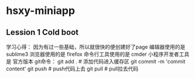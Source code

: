 # hsxy-miniapp

## Lession 1 Cold boot

学习心得：
	因为有过一些基础，所以就很快的便创建好了page
	编辑器使用的是 sublime3
	浏览器使用的是 firefox
	命令行工具使用的是 cmder
	小程序开发者工具是 官方版本
	git命令：
		git add . # 添加代码进入缓存区
		git commit -m 'commit content'
		git push # push代码上去
		git pull # pull拉去代码